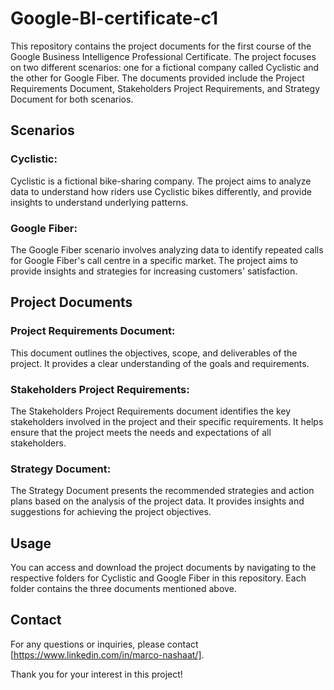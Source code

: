 # Google-BI-certificate-c1
This repository contains the project documents for the first course of the Google Business Intelligence Professional Certificate. The project focuses on two different scenarios: one for a fictional company called Cyclistic and the other for Google Fiber. The documents provided include the Project Requirements Document, Stakeholders Project Requirements, and Strategy Document for both scenarios.

## Scenarios
### Cyclistic:
Cyclistic is a fictional bike-sharing company. The project aims to analyze data to understand how  riders use Cyclistic bikes differently, and provide insights to understand underlying patterns.

### Google Fiber:
The Google Fiber scenario involves analyzing data to identify repeated calls for Google Fiber's call centre in a specific market. The project aims to provide insights and strategies for increasing customers' satisfaction.

## Project Documents
### Project Requirements Document:
This document outlines the objectives, scope, and deliverables of the project. It provides a clear understanding of the goals and requirements.
### Stakeholders Project Requirements:
The Stakeholders Project Requirements document identifies the key stakeholders involved in the project and their specific requirements. It helps ensure that the project meets the needs and expectations of all stakeholders.
### Strategy Document:
The Strategy Document presents the recommended strategies and action plans based on the analysis of the project data. It provides insights and suggestions for achieving the project objectives.

## Usage
You can access and download the project documents by navigating to the respective folders for Cyclistic and Google Fiber in this repository. Each folder contains the three documents mentioned above.

## Contact
For any questions or inquiries, please contact [https://www.linkedin.com/in/marco-nashaat/].

Thank you for your interest in this project!
